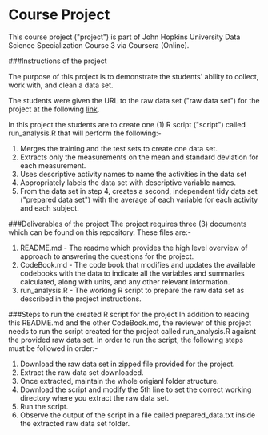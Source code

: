 # Course Project
This course project ("project") is part of John Hopkins University Data Science Specialization Course 3 via Coursera (Online).

###Instructions of the project

The purpose of this project is to demonstrate the students' ability to collect, work with, and clean a data set.

The students were given the URL to the raw data set ("raw data set") for the project at the following [link](https://d396qusza40orc.cloudfront.net/getdata%2Fprojectfiles%2FUCI%20HAR%20Dataset.zip).

In this project the students are to create one (1) R script ("script") called run_analysis.R that will perform the following:-

1. Merges the training and the test sets to create one data set.
2. Extracts only the measurements on the mean and standard deviation for each measurement.
3. Uses descriptive activity names to name the activities in the data set
4. Appropriately labels the data set with descriptive variable names.
5. From the data set in step 4, creates a second, independent tidy data set ("prepared data set") with the average of each variable for each activity and each subject.

###Deliverables of the project
The project requires three (3) documents which can be found on this repository. These files are:-

1. README.md - The readme which provides the high level overview of approach to answering the questions for the project.
2. CodeBook.md - The code book that modifies and updates the available codebooks with the data to indicate all the variables and summaries calculated, along with units, and any other relevant information.
3. run_analysis.R - The working R script to prepare the raw data set as described in the project instructions. 

###Steps to run the created R script for the project
In addition to reading this README.md and the other CodeBook.md, the reviewer of this project needs to run the script created for the project called run_analysis.R agaisnt the provided raw data set. In order to run the script, the following steps must be followed in order:-

1. Download the raw data set in zipped file provided for the project.
2. Extract the raw data set downloaded.
3. Once extracted, maintain the whole origianl folder structure. 
4. Download the script and modify the 5th line to set the correct working directory where you extract the raw data set.
5. Run the script.
6. Observe the output of the script in a file called prepared_data.txt inside the extracted raw data set folder.